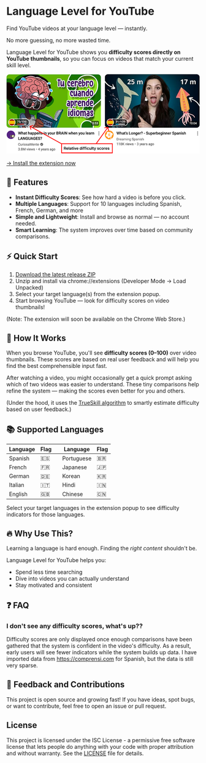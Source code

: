 # Language Level for YouTube

Find YouTube videos at your language level — instantly.

No more guessing, no more wasted time.

Language Level for YouTube shows you **difficulty scores directly on YouTube thumbnails**, so you can focus on videos that match your current skill level.

![Difficulty scores on YouTube thumbnails](/docs/images/difficulty-scores-preview.png)

[→ Install the extension now](https://github.com/PaulBarnesUK/youtube-language-level/releases/latest)

## 🚀 Features

- **Instant Difficulty Scores**: See how hard a video is before you click.
- **Multiple Languages**: Support for 10 languages including Spanish, French, German, and more
- **Simple and Lightweight**: Install and browse as normal — no account needed.
- **Smart Learning**: The system improves over time based on community comparisons.

## ⚡ Quick Start

1. [Download the latest release ZIP](https://github.com/PaulBarnesUK/youtube-language-level/releases/download/v0.1.1/youtube-language-level-v0.1.1.zip)
2. Unzip and install via chrome://extensions (Developer Mode → Load Unpacked)
3. Select your target language(s) from the extension popup.
4. Start browsing YouTube — look for difficulty scores on video thumbnails!

(Note: The extension will soon be available on the Chrome Web Store.)

## 🎯 How It Works

When you browse YouTube, you'll see **difficulty scores (0–100)** over video thumbnails.
These scores are based on real user feedback and will help you find the best comprehensible input fast.

After watching a video, you might occasionally get a quick prompt asking which of two videos was easier to understand. These tiny comparisons help refine the system — making the scores even better for you and others.

(Under the hood, it uses the [TrueSkill algorithm](https://en.wikipedia.org/wiki/TrueSkill) to smartly estimate difficulty based on user feedback.)

## 📚 Supported Languages

| Language | Flag |     | Language   | Flag |
| -------- | ---- | --- | ---------- | ---- |
| Spanish  | 🇪🇸   |     | Portuguese | 🇧🇷   |
| French   | 🇫🇷   |     | Japanese   | 🇯🇵   |
| German   | 🇩🇪   |     | Korean     | 🇰🇷   |
| Italian  | 🇮🇹   |     | Hindi      | 🇮🇳   |
| English  | 🇬🇧   |     | Chinese    | 🇨🇳   |

Select your target languages in the extension popup to see difficulty indicators for those languages.

## 🔥 Why Use This?

Learning a language is hard enough.
Finding the _right content_ shouldn't be.

Language Level for YouTube helps you:

- Spend less time searching
- Dive into videos you can actually understand
- Stay motivated and consistent

## ❓ FAQ

### I don't see any difficulty scores, what's up??

Difficulty scores are only displayed once enough comparisons have been gathered that the system is confident in the video's difficulty. As a result, early users will see fewer indicators while the system builds up data. I have imported data from <https://comprensi.com> for Spanish, but the data is still very sparse.

## 💬 Feedback and Contributions

This project is open source and growing fast!
If you have ideas, spot bugs, or want to contribute, feel free to open an issue or pull request.

## License

This project is licensed under the ISC License - a permissive free software license that lets people do anything with your code with proper attribution and without warranty. See the [LICENSE](LICENSE) file for details.
